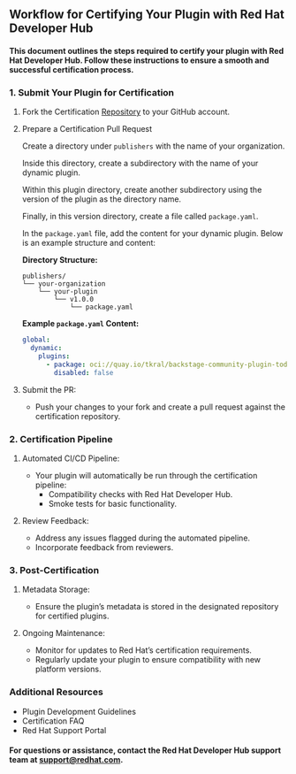 ## Workflow for Certifying Your Plugin with Red Hat Developer Hub

#### This document outlines the steps required to certify your plugin with Red Hat Developer Hub. Follow these instructions to ensure a smooth and successful certification process.

### 1. Submit Your Plugin for Certification

1. Fork the Certification [Repository](https://github.com/redhat-developer/rhdh-plugin-certification) to your GitHub account.
    
2. Prepare a Certification Pull Request

   Create a directory under `publishers` with the name of your organization. 
   
   Inside this directory, create a subdirectory with the name of your dynamic plugin. 
   
   Within this plugin directory, create another subdirectory using the version of the plugin as the directory name. 
   
   Finally, in this version directory, create a file called `package.yaml`.

   In the `package.yaml` file, add the content for your dynamic plugin. Below is an example structure and content:

   **Directory Structure:**
   ```plaintext
   publishers/
   └── your-organization
       └── your-plugin
           └── v1.0.0
               └── package.yaml
   ```
    

   **Example `package.yaml` Content:**
   ```yaml
   global:
     dynamic:
       plugins:
         - package: oci://quay.io/tkral/backstage-community-plugin-todo:v0.1.1!backstage-community-plugin-todo
           disabled: false
   ```

3. Submit the PR:

    * Push your changes to your fork and create a pull request against the certification repository.

### 2. Certification Pipeline

1. Automated CI/CD Pipeline:

    * Your plugin will automatically be run through the certification pipeline:
        - Compatibility checks with Red Hat Developer Hub.
        - Smoke tests for basic functionality.

2. Review Feedback:

    * Address any issues flagged during the automated pipeline.
    * Incorporate feedback from reviewers.

### 3. Post-Certification

1. Metadata Storage:

    * Ensure the plugin’s metadata is stored in the designated repository for certified plugins.

1. Ongoing Maintenance:


    *  Monitor for updates to Red Hat’s certification requirements.
    * Regularly update your plugin to ensure compatibility with new platform versions.

### Additional Resources
* Plugin Development Guidelines
* Certification FAQ
* Red Hat Support Portal

#### For questions or assistance, contact the Red Hat Developer Hub support team at support@redhat.com.

